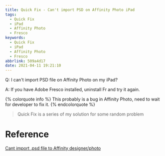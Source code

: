 ```yaml
---
title: Quick Fix - Can't import PSD on Affinity Photo iPad
tags:
  - Quick Fix
  - iPad
  - Affinity Photo
  - Fresco
keywords:
  - Quick Fix
  - iPad
  - Affinity Photo
  - Fresco
abbrlink: 509a4d17
date: 2021-04-11 19:21:10
---
```


Q: I can't import PSD file on Affinity Photo on my iPad?

A: If you have Adobe Fresco installed, uninstall Fr and try it again.

<!-- more -->

{% colorquote info %}
This probably is a bug in Affinity Photo, need to wait for developer to fix it.
{% endcolorquote %}

> Quick Fix is a series of my solution for some random problem

# Reference

[Cant import .psd file to Affinity designer/photo](https://forum.affinity.serif.com/index.php?/topic/115770-cant-import-psd-file-to-affinity-designerphoto/)
